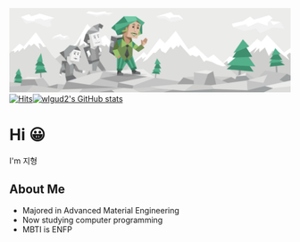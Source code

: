 ![ENFP](README.assets/diplomats_Campaigner_ENFP_personality_header.svg)
[![Hits](https://hits.seeyoufarm.com/api/count/incr/badge.svg?url=https%3A%2F%2Fgithub.com%2Fwlgud2&count_bg=%236FB0FF&title_bg=%233882D7&icon=&icon_color=%23E7E7E7&title=hits&edge_flat=false)](https://hits.seeyoufarm.com)[![wlgud2's GitHub stats](https://github-readme-stats.vercel.app/api?username=wlgud2)](https://github.com/anuraghazra/github-readme-stats)

# Hi :grinning:
I'm 지형

## About Me
- Majored in Advanced Material Engineering
- Now studying computer programming
- MBTI is ENFP

